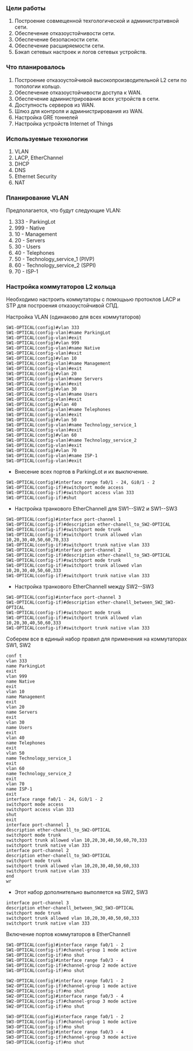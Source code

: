 ### Цели работы ###
1. Построение совмещенной техгологической и административной сети.
2. Обеспечение отказоустойчивости сети.
3. Обеспечение безопасности сети.
4. Обеспечение расширяемости сети.
5. Бэкап сетевых настроек и логов сетевых устройств.

### Что планировалось ###
1. Построение отказоустойчивой высокопроизводительной L2 сети по топологии кольцо.
2. Обеспечение отказоустойчивости доступа к WAN.
3. Обеспечение администрирования всех устройств в сети.
4. Доступность серверов из WAN.
5. Шлюз для контроля и администрирования из WAN.
6. Настройка GRE тоннелей
7. Настройка устройств Internet of Things


### Используемые технологии ###
1. VLAN
2. LACP, EtherChannel
3. DHCP
4. DNS
5. Ethernet Security
6. NAT

### Планирование VLAN ###

Предполагается, что будут следующие VLAN:
1. 333 - ParkingLot
2. 999 - Native
3. 10 - Management
4. 20 - Servers
5. 30 - Users
6. 40 - Telephones
8. 50 - Technology_service_1 (PIVP)
9. 60 - Technology_service_2 (SPPI)
10. 70  - ISP-1

### Настройка коммутаторов L2 кольца ###

Необходимо настроить коммутаторы с помощьью протоклов LACP и STP для построения отказоустойчивой СПД.

Настройка VLAN (одинаково для всех коммутаторов)
```
SW1-OPTICAL(config)#vlan 333
SW1-OPTICAL(config-vlan)#name ParkingLot
SW1-OPTICAL(config-vlan)#exit
SW1-OPTICAL(config)#vlan 999
SW1-OPTICAL(config-vlan)#name Native
SW1-OPTICAL(config-vlan)#exit
SW1-OPTICAL(config)#vlan 10
SW1-OPTICAL(config-vlan)#name Management
SW1-OPTICAL(config-vlan)#exit
SW1-OPTICAL(config)#vlan 20
SW1-OPTICAL(config-vlan)#name Servers
SW1-OPTICAL(config-vlan)#exit
SW1-OPTICAL(config)#vlan 30
SW1-OPTICAL(config-vlan)#name Users
SW1-OPTICAL(config-vlan)#exit
SW1-OPTICAL(config)#vlan 40
SW1-OPTICAL(config-vlan)#name Telephones
SW1-OPTICAL(config-vlan)#exit
SW1-OPTICAL(config)#vlan 50
SW1-OPTICAL(config-vlan)#name Technology_service_1
SW1-OPTICAL(config-vlan)#exit
SW1-OPTICAL(config)#vlan 60
SW1-OPTICAL(config-vlan)#name Technology_service_2
SW1-OPTICAL(config-vlan)#exit
SW1-OPTICAL(config)#vlan 70
SW1-OPTICAL(config-vlan)#name ISP-1
SW1-OPTICAL(config-vlan)#exit
```
- Внесение всех портов в ParkingLot и их выключение.
```
SW1-OPTICAL(config)#interface range fa0/1 - 24, Gi0/1 - 2
SW1-OPTICAL(config-if)#switchport mode access
SW1-OPTICAL(config-if)#switchport access vlan 333
SW1-OPTICAL(config-if)#shut
```
- Настройка транкового EtherChannell для SW1--SW2 и SW1--SW3
```
SW1-OPTICAL(config)#interface port-channel 1
SW1-OPTICAL(config-if)#description ether-chanell_to_SW2-OPTICAL
SW1-OPTICAL(config-if)#switchport mode trunk
SW1-OPTICAL(config-if)#switchport trunk allowed vlan 10,20,30,40,50,60,70,333
SW1-OPTICAL(config-if)#switchport trunk native vlan 333
SW1-OPTICAL(config)#interface port-channel 2
SW1-OPTICAL(config-if)#description ether-chanell_to_SW3-OPTICAL
SW1-OPTICAL(config-if)#switchport mode trunk
SW1-OPTICAL(config-if)#switchport trunk allowed vlan 10,20,30,40,50,60,333
SW1-OPTICAL(config-if)#switchport trunk native vlan 333
```
- Настройка транкового EtherChannell между SW2--SW3
```
SW1-OPTICAL(config)#interface port-channel 3
SW1-OPTICAL(config-if)#description ether-chanell_between_SW2_SW3-OPTICAL
SW1-OPTICAL(config-if)#switchport mode trunk
SW1-OPTICAL(config-if)#switchport trunk allowed vlan 10,20,30,40,50,60,333
SW1-OPTICAL(config-if)#switchport trunk native vlan 333
```

Соберем все в единый набор правил для применения на коммутаторах SW1, SW2
```
conf t
vlan 333
name ParkingLot
exit
vlan 999
name Native
exit
vlan 10
name Management
exit
vlan 20
name Servers
exit
vlan 30
name Users
exit
vlan 40
name Telephones
exit
vlan 50
name Technology_service_1
exit
vlan 60
name Technology_service_2
exit
vlan 70
name ISP-1
exit
interface range fa0/1 - 24, Gi0/1 - 2
switchport mode access
switchport access vlan 333
shut
exit
interface port-channel 1
description ether-chanell_to_SW2-OPTICAL
switchport mode trunk
switchport trunk allowed vlan 10,20,30,40,50,60,70,333
switchport trunk native vlan 333
interface port-channel 2
description ether-chanell_to_SW3-OPTICAL
switchport mode trunk
switchport trunk allowed vlan 10,20,30,40,50,60,333
switchport trunk native vlan 333
end
wr
```
- Этот набор дополнительно выполяется на SW2, SW3
```
interface port-channel 3
description ether-chanell_between_SW2_SW3-OPTICAL
switchport mode trunk
switchport trunk allowed vlan 10,20,30,40,50,60,333
switchport trunk native vlan 333
```


Включение портов коммутаторов в EtherChannell
```
SW1-OPTICAL(config)#interface range fa0/1 - 2
SW1-OPTICAL(config-if)#channel-group 1 mode active
SW1-OPTICAL(config-if)#no shut
SW1-OPTICAL(config)#interface range fa0/3 - 4
SW1-OPTICAL(config-if)#channel-group 2 mode active
SW1-OPTICAL(config-if)#no shut
```

```
SW2-OPTICAL(config)#interface range fa0/1 - 2
SW2-OPTICAL(config-if)#channel-group 1 mode active
SW2-OPTICAL(config-if)#no shut
SW2-OPTICAL(config)#interface range fa0/3 - 4
SW2-OPTICAL(config-if)#channel-group 3 mode active
SW2-OPTICAL(config-if)#no shut
```

```
SW3-OPTICAL(config)#interface range fa0/1 - 2
SW3-OPTICAL(config-if)#channel-group 1 mode active
SW3-OPTICAL(config-if)#no shut
SW3-OPTICAL(config)#interface range fa0/3 - 4
SW3-OPTICAL(config-if)#channel-group 3 mode active
SW3-OPTICAL(config-if)#no shut
```

